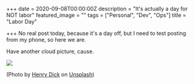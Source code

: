 +++
date = 2020-09-08T00:00:00Z
description = "It's actually a day for NOT labor"
featured_image = ""
tags = ["Personal", "Dev", "Ops"]
title = "Labor Day"

+++
No real post today, because it's a day off, but I need to test posting from my phone, so here we are.

Have another cloud picture, cause.

![](/gphugo/images/henry-dick-fjn7zfuvm8w-unsplash.jpg)

(Photo by [Henry Dick](https://unsplash.com/@henry_photo?utm_source=unsplash&utm_medium=referral&utm_content=creditCopyText) on [Unsplash](https://unsplash.com/s/photos/cloud?utm_source=unsplash&utm_medium=referral&utm_content=creditCopyText))